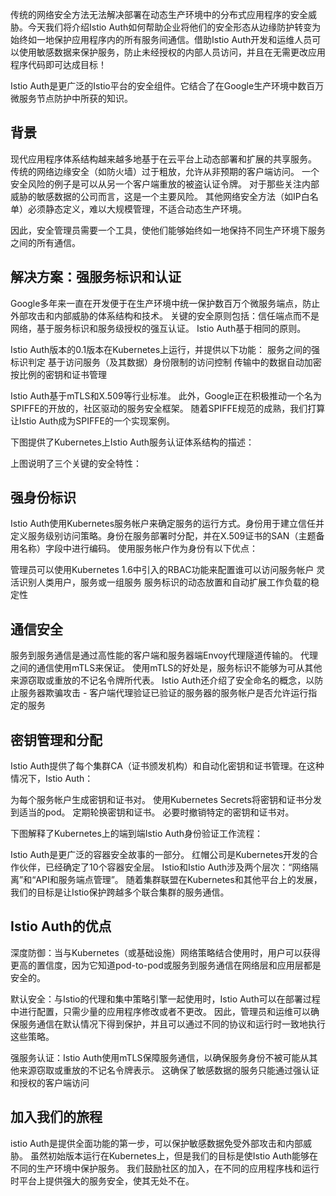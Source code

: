 传统的网络安全方法无法解决部署在动态生产环境中的分布式应用程序的安全威胁。今天我们将介绍Istio Auth如何帮助企业将他们的安全形态从边缘防护转变为始终如一地保护应用程序内的所有服务间通信。借助Istio Auth开发和运维人员可以使用敏感数据来保护服务，防止未经授权的内部人员访问，并且在无需更改应用程序代码即可达成目标！

Istio Auth是更广泛的Istio平台的安全组件。它结合了在Google生产环境中数百万微服务节点防护中所获的知识。

## 背景
现代应用程序体系结构越来越多地基于在云平台上动态部署和扩展的共享服务。 传统的网络边缘安全（如防火墙）过于粗放，允许从非预期的客户端访问。 一个安全风险的例子是可以从另一个客户端重放的被盗认证令牌。 对于那些关注内部威胁的敏感数据的公司而言，这是一个主要风险。 其他网络安全方法（如IP白名单）必须静态定义，难以大规模管理，不适合动态生产环境。

因此，安全管理员需要一个工具，使他们能够始终如一地保持不同生产环境下服务之间的所有通信。

## 解决方案：强服务标识和认证

Google多年来一直在开发便于在生产环境中统一保护数百万个微服务端点，防止外部攻击和内部威胁的体系结构和技术。 关键的安全原则包括：信任端点而不是网络，基于服务标识和服务级授权的强互认证。 Istio Auth基于相同的原则。

Istio Auth版本的0.1版本在Kubernetes上运行，并提供以下功能：
服务之间的强标识判定
基于访问服务（及其数据）身份限制的访问控制
传输中的数据自动加密
按比例的密钥和证书管理

Istio Auth基于mTLS和X.509等行业标准。 此外，Google正在积极推动一个名为SPIFFE的开放的，社区驱动的服务安全框架。 随着SPIFFE规范的成熟，我们打算让Istio Auth成为SPIFFE的一个实现案例。

下图提供了Kubernetes上Istio Auth服务认证体系结构的描述：

上图说明了三个关键的安全特性：

## 强身份标识

Istio Auth使用Kubernetes服务帐户来确定服务的运行方式。身份用于建立信任并定义服务级别访问策略。身份在服务部署时分配，并在X.509证书的SAN（主题备用名称）字段中进行编码。 使用服务帐户作为身份有以下优点：

管理员可以使用Kubernetes 1.6中引入的RBAC功能来配置谁可以访问服务帐户
灵活识别人类用户，服务或一组服务
服务标识的动态放置和自动扩展工作负载的稳定性

## 通信安全
服务到服务通信是通过高性能的客户端和服务器端Envoy代理隧道传输的。 代理之间的通信使用mTLS来保证。 使用mTLS的好处是，服务标识不能够为可从其他来源窃取或重放的不记名令牌所代表。 Istio Auth还介绍了安全命名的概念，以防止服务器欺骗攻击 - 客户端代理验证已验证的服务器的服务帐户是否允许运行指定的服务


## 密钥管理和分配

Istio Auth提供了每个集群CA（证书颁发机构）和自动化密钥和证书管理。在这种情况下，Istio Auth：

为每个服务帐户生成密钥和证书对。
使用Kubernetes Secrets将密钥和证书分发到适当的pod。
定期轮换密钥和证书。
必要时撤销特定的密钥和证书对。

下图解释了Kubernetes上的端到端Istio Auth身份验证工作流程：

Istio Auth是更广泛的容器安全故事的一部分。 红帽公司是Kubernetes开发的合作伙伴，已经确定了10个容器安全层。 Istio和Istio Auth涉及两个层次：“网络隔离”和“API和服务端点管理”。 随着集群联盟在Kubernetes和其他平台上的发展，我们的目标是让Istio保护跨越多个联合集群的服务通信。

## Istio Auth的优点

深度防御：当与Kubernetes（或基础设施）网络策略结合使用时，用户可以获得更高的置信度，因为它知道pod-to-pod或服务到服务通信在网络层和应用层都是安全的。

默认安全：与Istio的代理和集中策略引擎一起使用时，Istio Auth可以在部署过程中进行配置，只需少量的应用程序修改或者不更改。 因此，管理员和运维可以确保服务通信在默认情况下得到保护，并且可以通过不同的协议和运行时一致地执行这些策略。

强服务认证：Istio Auth使用mTLS保障服务通信，以确保服务身份不被可能从其他来源窃取或重放的不记名令牌表示。 这确保了敏感数据的服务只能通过强认证和授权的客户端访问

## 加入我们的旅程

istio Auth是提供全面功能的第一步，可以保护敏感数据免受外部攻击和内部威胁。 虽然初始版本运行在Kubernetes上，但是我们的目标是使Istio Auth能够在不同的生产环境中保护服务。 我们鼓励社区的加入，在不同的应用程序栈和运行时平台上提供强大的服务安全，使其无处不在。

